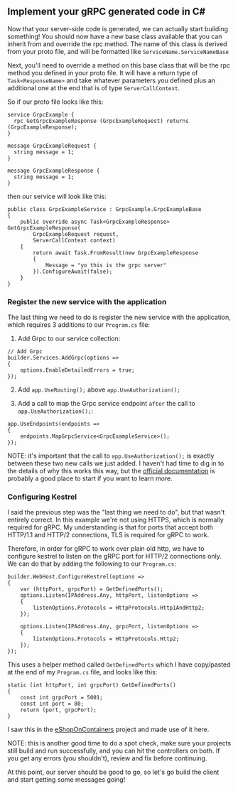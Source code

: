 ## Implement your gRPC generated code in C#
Now that your server-side code is generated, we can actually start building
something! You should now have a new base class available that you can inherit
from and override the rpc method. The name of this class is derived from your
proto file, and will be formatted like ```ServiceName.ServiceNameBase```

Next, you'll need to override a method on this base class that will be the rpc
method you defined in your proto file. It will have a return type of
```Task<ResponseName>``` and take whatever parameters you defined plus an
additional one at the end that is of type ```ServerCallContext```.

So if our proto file looks like this:
```
service GrpcExample {
  rpc GetGrpcExampleResponse (GrpcExampleRequest) returns (GrpcExampleResponse);
}

message GrpcExampleRequest {
  string message = 1;
}

message GrpcExampleResponse {
  string message = 1;
}
```

then our service will look like this:
```
public class GrpcExampleService : GrpcExample.GrpcExampleBase
{
    public override async Task<GrpcExampleResponse> GetGrpcExampleResponse(
        GrpcExampleRequest request,
        ServerCallContext context)
    {
        return await Task.FromResult(new GrpcExampleResponse
        {
            Message = "yo this is the grpc server"
        }).ConfigureAwait(false);
    }
}
```

### Register the new service with the application
The last thing we need to do is register the new service with the application,
which requires 3 additions to our ```Program.cs``` file:

1. Add Grpc to our service collection:
```
// Add Grpc
builder.Services.AddGrpc(options =>
{
    options.EnableDetailedErrors = true;
});
```

2. Add ```app.UseRouting();``` above ```app.UseAuthorization();```

3. Add a call to map the Grpc service endpoint ```after``` the call to
```app.UseAuthorization();```:
```
app.UseEndpoints(endpoints =>
{
    endpoints.MapGrpcService<GrpcExampleService>();
});
```

NOTE: it's important that the call to ```app.UseAuthorization();``` is exactly
between these two new calls we just added. I haven't had time to dig in to
the details of why this works this way, but the
[official documentation](https://learn.microsoft.com/en-us/aspnet/core/fundamentals/routing?view=aspnetcore-6.0)
is probably a good place to start if you want to learn more.

### Configuring Kestrel
I said the previous step was the "last thing we need to do", but that wasn't
entirely correct. In this example we're not using HTTPS, which is normally
required for gRPC. My understanding is that for ports that accept both HTTP/1.1
and HTTP/2 connections, TLS is required for gRPC to work.

Therefore, in order for gRPC to work over plain old http, we have to configure
kestrel to listen on the gRPC port for HTTP/2 connections only. We can do that
by adding the following to our ```Program.cs```:
```
builder.WebHost.ConfigureKestrel(options =>
{
    var (httpPort, grpcPort) = GetDefinedPorts();
    options.Listen(IPAddress.Any, httpPort, listenOptions =>
    {
        listenOptions.Protocols = HttpProtocols.Http1AndHttp2;
    });

    options.Listen(IPAddress.Any, grpcPort, listenOptions =>
    {
        listenOptions.Protocols = HttpProtocols.Http2;
    });
});
```

This uses a helper method called ```GetDefinedPorts``` which I have copy/pasted
at the end of my ```Program.cs``` file, and looks like this:
```
static (int httpPort, int grpcPort) GetDefinedPorts()
{
    const int grpcPort = 5001;
    const int port = 80;
    return (port, grpcPort);
}
```

I saw this in the [eShopOnContainers](https://github.com/dotnet-architecture/eShopOnContainers/blob/dev/src/Services/Ordering/Ordering.API/Program.cs)
project and made use of it here.

NOTE: this is another good time to do a spot check, make sure your projects
still build and run successfully, and you can hit the controllers on both. If
you get any errors (you shouldn't), review and fix before continuing.

At this point, our server should be good to go, so let's go build the client
and start getting some messages going!
